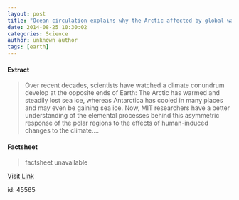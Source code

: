 ```yaml
---
layout: post
title: "Ocean circulation explains why the Arctic affected by global warming more than the Antarctic"
date: 2014-08-25 10:30:02
categories: Science
author: unknown author
tags: [earth]
---
```



#### Extract
>Over recent decades, scientists have watched a climate conundrum develop at the opposite ends of Earth: The Arctic has warmed and steadily lost sea ice, whereas Antarctica has cooled in many places and may even be gaining sea ice. Now, MIT researchers have a better understanding of the elemental processes behind this asymmetric response of the polar regions to the effects of human-induced changes to the climate....

#### Factsheet
>factsheet unavailable

[Visit Link](http://phys.org/news328165796.html)

id:   45565
